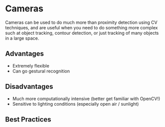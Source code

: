 # Cameras

Cameras can be used to do much more than proximity detection using CV techniques, and are useful when you need to do something more complex such at object tracking, contour detection, or just tracking of many objects in a large space.

## Advantages

* Extremely flexible
* Can go gestural recognition

## Disadvantages

* Much more computationally intensive (better get familiar with OpenCV!)
* Sensitive to lighting conditions (especially open air / sunlight)

## Best Practices
